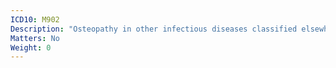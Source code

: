 ```yaml
---
ICD10: M902
Description: "Osteopathy in other infectious diseases classified elsewhere"
Matters: No
Weight: 0
---
```


